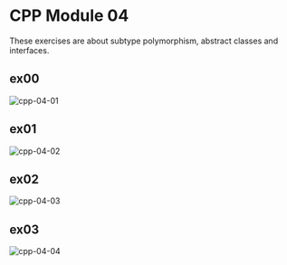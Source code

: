 # CPP Module 04

These exercises are about subtype polymorphism, abstract classes and interfaces.

## ex00

![cpp-04-01](https://github.com/RanniSch/CPP/assets/104382315/c3d0e4c7-813e-4b63-85e9-cfa225a52244)

## ex01

![cpp-04-02](https://github.com/RanniSch/CPP/assets/104382315/b136e569-0b37-4dc6-86a2-9b035feacfcd)

## ex02

![cpp-04-03](https://github.com/RanniSch/CPP/assets/104382315/a67a9b28-9901-4707-8b42-a21e8d612cae)

## ex03

![cpp-04-04](https://github.com/RanniSch/CPP/assets/104382315/fc375ca6-5479-4eba-b687-eca620476190)
